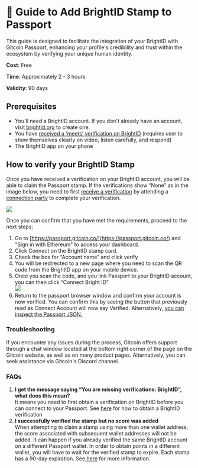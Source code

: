 # 🔌 Guide to Add BrightID Stamp to Passport

This guide is designed to facilitate the integration of your BrightID with Gitcoin Passport, enhancing your profile's credibility and trust within the ecosystem by verifying your unique human identity.

**Cost**: Free

**Time**: Approximately 2 - 3 hours

**Validity**: 90 days

## Prerequisites

* You'll need a BrightID account. If you don't already have an account, visit[ brightid.org](https://www.brightid.org/) to create one.
* You have [received a ‘meets’ verification on BrightID](https://brightid.gitbook.io/brightid/verifications) (requires user to show themselves clearly on video, listen carefully, and respond)
* The BrightID app on your phone

## How to verify your BrightID Stamp

Once you have received a verification on your BrightID account, you will be able to claim the Passport stamp. If the verifications show “None” as in the image below, you need to first [receive a verification](https://brightid.gitbook.io/brightid/verifications) by attending a [connection party](https://meet.brightid.org/#/) to complete your verification.

&#x20;![](https://lh7-us.googleusercontent.com/920sE\_Nu1HvcDW5EkjAQmvtt49YE1IcKIlU56yPwwfKb81xFNQMBGw0csnt-GQo0WtnpgFpe8LUchRdN42bb3O\_LOkNeQbBHsxAcgbm2ZcNrN0Gxya9frlZSFvrIv6LLphiI-cx6APZWgZnMxUQmZB4)

Once you can confirm that you have met the requirements, proceed to the next steps:

1. Go to [https://passport.gitcoin.co/](https://passport.gitcoin.co/) and "Sign in with Ethereum" to access your dashboard.
2. Click Connect on the BrightID stamp card.
3. Check the box for “Account name” and click verify
4. You will be redirected to a new page where you need to scan the QR code from the BrightID app on your mobile device.
5. Once you scan the code, and you link Passport to your BrightID account, you can then click “Connect Bright ID”\
   ![](https://lh7-us.googleusercontent.com/fmpQVUa8ZhCn2RnZLZotgH6OfuXxVA0QGrJlWjX39Kqnr9mcjaCKWn3ArjXX9bUAAZmiuL7MOjZLQGSEw19ufTttkoHopn4NiVuAlTju9fDo0YjMsPUQLOCscLgzUKzIYk90qxVE\_bW-1EhtSxB54LU)
6. Return to the passport browser window and confirm your account is now verified. You can confirm this by seeing the button that previously read as Connect Account will now say Verified. Alternatively, [you can inspect the Passport JSON.​](https://support.gitcoin.co/gitcoin-knowledge-base/gitcoin-passport/common-questions/how-to-access-your-passport-json)

### Troubleshooting

If you encounter any issues during the process, Gitcoin offers support through a chat window located at the bottom right corner of the page on the Gitcoin website, as well as on many product pages. Alternatively, you can seek assistance via Gitcoin's Discord channel.

### FAQs

1. **I get the message saying “You are missing verifications: BrightID”, what does this mean?**\
   It means you need to first obtain a verification on BrightID before you can connect to your Passport. See [here](https://brightid.gitbook.io/brightid/verifications) for how to obtain a BrightID verification
2. **I successfully verified the stamp but no score was added**\
   When attempting to claim a stamp using more than one wallet address, the score associated with subsequent wallet addresses will not be added. It can happen if you already verified the same BrightID account on a different Passport wallet. In order to obtain points in a different wallet, you will have to wait for the verified stamp to expire. Each stamp has a 90-day expiration. See[ here](https://support.gitcoin.co/gitcoin-knowledge-base/gitcoin-passport/common-questions/why-is-my-passport-score-not-adding-up) for more information.
